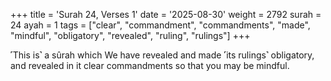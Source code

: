+++
title = 'Surah 24, Verses 1'
date = '2025-08-30'
weight = 2792
surah = 24
ayah = 1
tags = ["clear", "commandment", "commandments", "made", "mindful", "obligatory", "revealed", "ruling", "rulings"]
+++

˹This is˺ a sûrah which We have revealed and made ˹its rulings˺ obligatory, and revealed in it clear commandments so that you may be mindful.